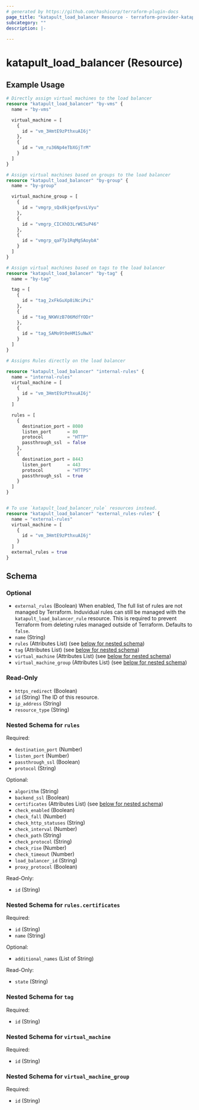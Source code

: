 ```yaml
---
# generated by https://github.com/hashicorp/terraform-plugin-docs
page_title: "katapult_load_balancer Resource - terraform-provider-katapult"
subcategory: ""
description: |-
  
---
```


# katapult_load_balancer (Resource)



## Example Usage

```terraform
# Directly assign virtual machines to the load balancer
resource "katapult_load_balancer" "by-vms" {
  name = "by-vms"

  virtual_machine = [
    {
      id = "vm_3HmtE9zPthxuAI6j"
    },
    {
      id = "vm_ru36Np4eTbXGjTrM"
    }
  ]
}

# Assign virtual machines based on groups to the load balancer
resource "katapult_load_balancer" "by-group" {
  name = "by-group"

  virtual_machine_group = [
    {
      id = "vmgrp_sQx8kjqefpvsLVyu"
    },
    {
      id = "vmgrp_CICXhD3LrWE5uP46"
    },
    {
      id = "vmgrp_qaF7p1RqMgSAoybA"
    }
  ]
}

# Assign virtual machines based on tags to the load balancer
resource "katapult_load_balancer" "by-tag" {
  name = "by-tag"

  tag = [
    {
      id = "tag_2xFkGuXp8iNciPxi"
    },
    {
      id = "tag_NKWVzB706MdfYODr"
    },
    {
      id = "tag_SAMo9t0eHM1SuNwX"
    }
  ]
}

# Assigns Rules directly on the load balancer

resource "katapult_load_balancer" "internal-rules" {
  name = "internal-rules"
  virtual_machine = [
    {
      id = "vm_3HmtE9zPthxuAI6j"
    }
  ]

  rules = [
    {
      destination_port = 8080
      listen_port      = 80
      protocol         = "HTTP"
      passthrough_ssl  = false
    },
    {
      destination_port = 8443
      listen_port      = 443
      protocol         = "HTTPS"
      passthrough_ssl  = true
    }
  ]
}


# To use `katapult_load_balancer_rule` resources instead. 
resource "katapult_load_balancer" "external_rules-rules" {
  name = "external-rules"
  virtual_machine = [
    {
      id = "vm_3HmtE9zPthxuAI6j"
    }
  ]
  external_rules = true
}
```

<!-- schema generated by tfplugindocs -->
## Schema

### Optional

- `external_rules` (Boolean) When enabled, The full list of rules are not managed by Terraform. Induvidual rules can still be managed with the `katapult_load_balancer_rule` resource. This is required to prevent Terraform from deleting rules managed outside of Terraform. Defaults to `false`.
- `name` (String)
- `rules` (Attributes List) (see [below for nested schema](#nestedatt--rules))
- `tag` (Attributes List) (see [below for nested schema](#nestedatt--tag))
- `virtual_machine` (Attributes List) (see [below for nested schema](#nestedatt--virtual_machine))
- `virtual_machine_group` (Attributes List) (see [below for nested schema](#nestedatt--virtual_machine_group))

### Read-Only

- `https_redirect` (Boolean)
- `id` (String) The ID of this resource.
- `ip_address` (String)
- `resource_type` (String)

<a id="nestedatt--rules"></a>
### Nested Schema for `rules`

Required:

- `destination_port` (Number)
- `listen_port` (Number)
- `passthrough_ssl` (Boolean)
- `protocol` (String)

Optional:

- `algorithm` (String)
- `backend_ssl` (Boolean)
- `certificates` (Attributes List) (see [below for nested schema](#nestedatt--rules--certificates))
- `check_enabled` (Boolean)
- `check_fall` (Number)
- `check_http_statuses` (String)
- `check_interval` (Number)
- `check_path` (String)
- `check_protocol` (String)
- `check_rise` (Number)
- `check_timeout` (Number)
- `load_balancer_id` (String)
- `proxy_protocol` (Boolean)

Read-Only:

- `id` (String)

<a id="nestedatt--rules--certificates"></a>
### Nested Schema for `rules.certificates`

Required:

- `id` (String)
- `name` (String)

Optional:

- `additional_names` (List of String)

Read-Only:

- `state` (String)



<a id="nestedatt--tag"></a>
### Nested Schema for `tag`

Required:

- `id` (String)


<a id="nestedatt--virtual_machine"></a>
### Nested Schema for `virtual_machine`

Required:

- `id` (String)


<a id="nestedatt--virtual_machine_group"></a>
### Nested Schema for `virtual_machine_group`

Required:

- `id` (String)


